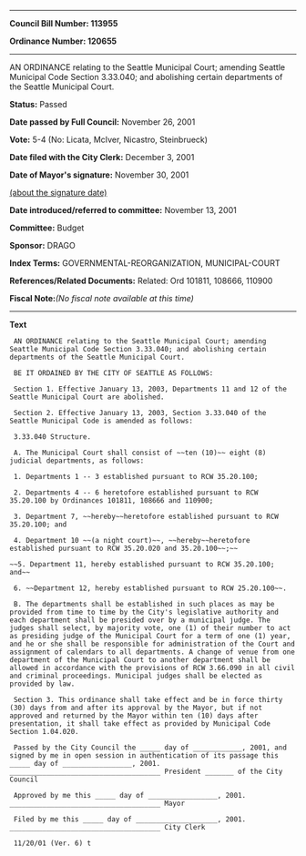 

********

**Council Bill Number: 113955**
   
**Ordinance Number: 120655**
********

 AN ORDINANCE relating to the Seattle Municipal Court; amending Seattle Municipal Code Section 3.33.040; and abolishing certain departments of the Seattle Municipal Court.

**Status:** Passed
   
**Date passed by Full Council:** November 26, 2001
   
**Vote:** 5-4 (No: Licata, McIver, Nicastro, Steinbrueck)
   
**Date filed with the City Clerk:** December 3, 2001
   
**Date of Mayor's signature:** November 30, 2001
   
[(about the signature date)](/~public/approvaldate.htm)
   
   
   
**Date introduced/referred to committee:** November 13, 2001
   
**Committee:** Budget
   
**Sponsor:** DRAGO
   
   
**Index Terms:** GOVERNMENTAL-REORGANIZATION, MUNICIPAL-COURT

**References/Related Documents:** Related: Ord 101811, 108666, 110900

**Fiscal Note:**_(No fiscal note available at this time)_

********

**Text**
   
```
 AN ORDINANCE relating to the Seattle Municipal Court; amending Seattle Municipal Code Section 3.33.040; and abolishing certain departments of the Seattle Municipal Court.

 BE IT ORDAINED BY THE CITY OF SEATTLE AS FOLLOWS:

 Section 1. Effective January 13, 2003, Departments 11 and 12 of the Seattle Municipal Court are abolished.

 Section 2. Effective January 13, 2003, Section 3.33.040 of the Seattle Municipal Code is amended as follows:

 3.33.040 Structure.

 A. The Municipal Court shall consist of ~~ten (10)~~ eight (8) judicial departments, as follows:

 1. Departments 1 -- 3 established pursuant to RCW 35.20.100;

 2. Departments 4 -- 6 heretofore established pursuant to RCW 35.20.100 by Ordinances 101811, 108666 and 110900;

 3. Department 7, ~~hereby~~heretofore established pursuant to RCW 35.20.100; and

 4. Department 10 ~~(a night court)~~, ~~hereby~~heretofore established pursuant to RCW 35.20.020 and 35.20.100~~;~~

~~5. Department 11, hereby established pursuant to RCW 35.20.100; and~~

 6. ~~Department 12, hereby established pursuant to RCW 25.20.100~~.

 B. The departments shall be established in such places as may be provided from time to time by the City's legislative authority and each department shall be presided over by a municipal judge. The judges shall select, by majority vote, one (1) of their number to act as presiding judge of the Municipal Court for a term of one (1) year, and he or she shall be responsible for administration of the Court and assignment of calendars to all departments. A change of venue from one department of the Municipal Court to another department shall be allowed in accordance with the provisions of RCW 3.66.090 in all civil and criminal proceedings. Municipal judges shall be elected as provided by law.

 Section 3. This ordinance shall take effect and be in force thirty (30) days from and after its approval by the Mayor, but if not approved and returned by the Mayor within ten (10) days after presentation, it shall take effect as provided by Municipal Code Section 1.04.020.

 Passed by the City Council the _____ day of ____________, 2001, and signed by me in open session in authentication of its passage this _____ day of _________________, 2001. _____________________________________ President _______ of the City Council

 Approved by me this _____ day of _________________, 2001. _____________________________________ Mayor

 Filed by me this _____ day of ____________________, 2001. _____________________________________ City Clerk

 11/20/01 (Ver. 6) t

```
